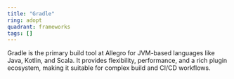 ```yaml
---
title: "Gradle"
ring: adopt
quadrant: frameworks
tags: []
---
```


Gradle is the primary build tool at Allegro for JVM-based languages like Java, Kotlin, and Scala. It provides
flexibility, performance, and a rich plugin ecosystem, making it suitable for complex build and CI/CD workflows. 
